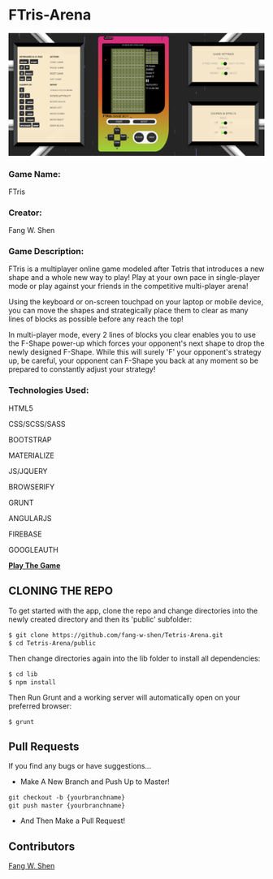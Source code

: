 # FTris-Arena

[![PREVIEW](https://github.com/fang-w-shen/Professional-Portfolio/blob/master/img/portfolio/ftris.png)](https://tetris-arena.firebaseapp.com)
### Game Name:

FTris

### Creator:

Fang W. Shen

### Game Description:

FTris is a multiplayer online game modeled after Tetris that introduces a new shape and a whole new way to play! Play at your own pace in single-player mode or play against your friends in the competitive multi-player arena!

Using the keyboard or on-screen touchpad on your laptop or mobile device, you can move the shapes and strategically place them to clear as many lines of blocks as possible before any reach the top!

In multi-player mode, every 2 lines of blocks you clear enables you to use the F-Shape power-up which forces your opponent's next shape to drop the newly designed F-Shape. While this will surely 'F' your opponent's strategy up, be careful, your opponent can F-Shape you back at any moment so be prepared to constantly adjust your strategy!

### Technologies Used:

HTML5

CSS/SCSS/SASS

BOOTSTRAP

MATERIALIZE

JS/JQUERY

BROWSERIFY

GRUNT

ANGULARJS

FIREBASE

GOOGLEAUTH


**[Play The Game](https://tetris-arena.firebaseapp.com)**

## CLONING THE REPO

To get started with the app, clone the repo and change directories into the newly created directory and then its 'public' subfolder:

```
$ git clone https://github.com/fang-w-shen/Tetris-Arena.git
$ cd Tetris-Arena/public
```
Then change directories again into the lib folder to install all dependencies:
```
$ cd lib
$ npm install
```
Then Run Grunt and a working server will automatically open on your preferred browser:
```
$ grunt
```

## Pull Requests
If you find any bugs or have suggestions...
 * Make A New Branch and Push Up to Master!
```
git checkout -b {yourbranchname}
git push master {yourbranchname}
```
* And Then Make a Pull Request!

## Contributors

[Fang W. Shen](https://github.com/fang-w-shen)
